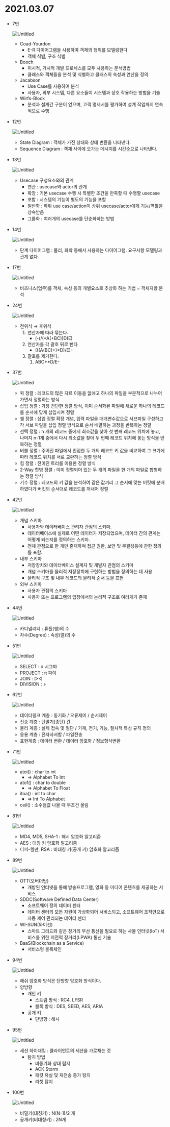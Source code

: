 # 2021.03.07

- 7번
    
    ![Untitled](2021%2003%2007%204ad65c5f44ed45a48d8d1353f9b60a8b/Untitled.png)
    
    - Coad-Yourdon
        - E-R 다이어그램을 사용하여 객체의 행위를 모델링한다
        - 객체 식별, 구조 식별
    - Booch
        - 미시적, 거시적 개발 프로세스를 모두 사용하는 분석방법
        - 클래스와 객체들을 분석 및 식별하고 클래스의 속성과 연산을 정의
    - Jacabson
        - Use Case를 사용하여 분석
        - 사용자, 외부 시스템, 다른 요소들이 시스템과 상호 작용하는 방법을 기술
    - Wirfs-Block
        - 분석과 설계간 구분이 없으며, 고객 명세서를 평가하여 설계 작업까지 연속적으로 수행
- 12번
    
    ![Untitled](2021%2003%2007%204ad65c5f44ed45a48d8d1353f9b60a8b/Untitled%201.png)
    
    - State Diagram : 객체가 가진 상태와 상태 변환을 나타낸다.
    - Sequence Diagram : 객체 사이에 오가는 메시지를 시간순으로 나타낸다.
- 13번
    
    ![Untitled](2021%2003%2007%204ad65c5f44ed45a48d8d1353f9b60a8b/Untitled%202.png)
    
    - Usecase 구성요소와의 관계
        - 연관 : usecase와 actor의 관계
        - 확장 : 기본 usecase 수행 시 특별한 조건을 만족할 때 수행할 usecase
        - 포함 : 시스템의 기능이 별도의 기능을 포함
        - 일반화 : 하위 use case/action이 상위 usecase/actor에게 기능/역할을 상속받음
        - 그룹화 : 여러개의 usecase를 단순화하는 방법
- 14번
    
    ![Untitled](2021%2003%2007%204ad65c5f44ed45a48d8d1353f9b60a8b/Untitled%203.png)
    
    - 단계 다이어그램 : 물리, 화학 등에서 사용하는 다이어그램. 요구사항 모델링과 관계 없다.
- 17번
    
    ![Untitled](2021%2003%2007%204ad65c5f44ed45a48d8d1353f9b60a8b/Untitled%204.png)
    
    - 비즈니스(업무)를 객체, 속성 등의 개별요소로 추상화 하는 기법 = 객체지향 분석
- 24번
    
    ![Untitled](2021%2003%2007%204ad65c5f44ed45a48d8d1353f9b60a8b/Untitled%205.png)
    
    - 전위식 → 후위식
        1. 연산자에 따라 묶는다.
            - (-(/(*A(+BC))D)E)
        2. 연산자를 각 괄호 뒤로 뺀다
            - (((A(BC)+)*D)/E)-
        3. 괄호를 제거한다.
            1. ABC+*D/E-
- 37번
    
    ![Untitled](2021%2003%2007%204ad65c5f44ed45a48d8d1353f9b60a8b/Untitled%206.png)
    
    - 퀵 정렬 : 레코드의 많은 자료 이동을 없애고 하나의 파일을 부분적으로 나누어 가면서 정렬하는 방식
    - 삽입 정렬 : 가장 간단한 정렬 방식, 이미 순서화된 파일에 새로운 하나의 레코드를 순서에 맞게 삽입시켜 정렬
    - 쉘 정렬 : 삽입 정렬 확장 개념, 입력 파일을 매개변수값으로 서브파일 구성하고 각 서브 파일을 삽입 정렬 방식으로 순서 배열하는 과정을 반복하는 정렬
    - 선택 정렬 : n 개의 레코드 중에서 최소값을 찾아 첫 번째 레코드 위치에 놓고, 나머지 n-1개 중에서 다시 최소값을 찾아 두 번째 레코드 위치에 놓는 방식을 반복하는 정렬
    - 버블 정렬 : 주어진 파일에서 인접한 두 개의 레코드 키 값을 비교하여 그 크기에 따라 레코드 위치를 서로 교환하는 정렬 방식
    - 힙 정렬 : 전이진 트리를 이용한 정렬 방식
    - 2-Way 합병 정렬 : 이미 정렬되어 있는 두 개의 파일을 한 개의 파일로 합병하는 정렬 방식
    - 기수 정렬 : 레코드의 키 값을 분석하여 같은 값끼리 그 순서에 맞는 버킷에 분배하였다가 버킷의 순서대로 레코드를 꺼내어 정렬
- 42번
    
    ![Untitled](2021%2003%2007%204ad65c5f44ed45a48d8d1353f9b60a8b/Untitled%207.png)
    
    - 개념 스키마
        - 사용자와 데이터베이스 관리자 관점의 스키마.
        - 데이터베이스에 실제로 어떤 데이터가 저장되었으며, 데이터 간의 관계는 어떻게 되는지를 정의하는 스키마.
        - 전체 관점으로 한 개만 존재하며 접근 권한, 보안 및 무결성등에 관한 정의를 포함.
    - 내부 스키마
        - 저장장치와 데이터베이스 설계자 및 개발자 관점의 스키마
        - 개념 스키마를 물리적 저장장치에 구현하는 방법을 정의하는 데 사용
        - 물리적 구조 및 내부 레코드의 물리적 순서 등을 표현
    - 외부 스키마
        - 사용자 관점의 스키마
        - 사용자 또는 프로그램의 입장에서의 논리적 구조로 여러개가 존재
- 44번
    
    ![Untitled](2021%2003%2007%204ad65c5f44ed45a48d8d1353f9b60a8b/Untitled%208.png)
    
    - 카디널리티 : 튜플(행)의 수
    - 차수(Degree) : 속성(열)의 수
- 51번
    
    ![Untitled](2021%2003%2007%204ad65c5f44ed45a48d8d1353f9b60a8b/Untitled%209.png)
    
    - SELECT : σ 시그마
    - PROJECT : π 파이
    - JOIN : ▷◁
    - DIVISION : ÷
- 62번
    
    ![Untitled](2021%2003%2007%204ad65c5f44ed45a48d8d1353f9b60a8b/Untitled%2010.png)
    
    - 데이터링크 계층 : 동기화 / 오류제어 / 순서제어
    - 전송 계층 : 단말기(종단) 간
    - 물리 계층 : 실제 접속 및 절단 / 기계, 전기, 기능, 절차적 특성 규칙 정의
    - 응용 계층 : 전자사서함 / 파일전송
    - 표현계층 : 데이터 변환 / 데이터 암호화 / 정보형식변환
- 71번
    
    ![Untitled](2021%2003%2007%204ad65c5f44ed45a48d8d1353f9b60a8b/Untitled%2011.png)
    
    - atoi() : char to int
        - ⇒ Alphabet To Int
    - atof() : char to double
        - ⇒ Alphabet To Float
    - itoa() : int to char
        - ⇒ Int To Alphabet
    - ceil() : 소수점값 나올 때 무조건 올림
- 81번
    
    ![Untitled](2021%2003%2007%204ad65c5f44ed45a48d8d1353f9b60a8b/Untitled%2012.png)
    
    - MD4, MD5, SHA-1 : 해시 암호화 알고리즘
    - AES : 대칭 키 암호화 알고리즘
    - 디피-헬만, RSA : 비대칭 키(공개 키) 암호화 알고리즘
- 89번
    
    ![Untitled](2021%2003%2007%204ad65c5f44ed45a48d8d1353f9b60a8b/Untitled%2013.png)
    
    - OTT(오버더탑)
        - 개방된 인터넷을 통해 방송프로그램, 영화 등 미디어 콘텐츠를 제공하는 서비스
    - SDDC(Software Defined Data Center)
        - 소프트웨어 정의 데이터 센터
        - 데이터 센터의 모든 자원이 가상화되어 서비스되고, 소프트웨어 조작만으로 자동 제어 관리되는 데이터 센터
    - WI-SUN(와이선)
        - 스마트 그리드와 같은 장거리 무선 통신을 필요로 하는 사물 인터넷(IoT) 서비스를 위한 저전력 장거리(LPWA) 통신 기술
    - BaaS(Blockchain as a Service)
        - 서비스형 블록체인
- 94번
    
    ![Untitled](2021%2003%2007%204ad65c5f44ed45a48d8d1353f9b60a8b/Untitled%2014.png)
    
    - 해쉬 암호화 방식은 단방향 암호화 방식이다.
    - 양방향
        - 개인 키
            - 스트림 방식 : RC4, LFSR
            - 블록 방식 : DES, SEED, AES, ARIA
        - 공개 키
            - 단방향 : 해시
- 95번
    
    ![Untitled](2021%2003%2007%204ad65c5f44ed45a48d8d1353f9b60a8b/Untitled%2015.png)
    
    - 세션 하이재킹 : 클라이언트의 세션을 가로채는 것
        - 탐지 방법
            - 비동기화 상태 탐지
            - ACK Storm
            - 패킷 유실 및 재전송 증가 탕지
            - 리셋 탐지
- 100번
    
    ![Untitled](2021%2003%2007%204ad65c5f44ed45a48d8d1353f9b60a8b/Untitled%2016.png)
    
    - 비밀키(대칭키) : N(N-1)/2 개
    - 공개키(비대칭키) :  2N개